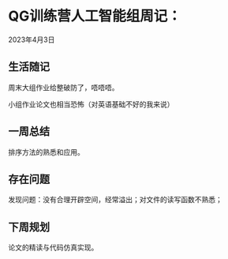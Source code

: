 # QG训练营人工智能组周记：
2023年4月3日  

## 生活随记  

周末大组作业给整破防了，唔唔唔。

小组作业论文也相当恐怖（对英语基础不好的我来说）

## 一周总结  

排序方法的熟悉和应用。

## 存在问题

发现问题：没有合理开辟空间，经常溢出；对文件的读写函数不熟悉；

## 下周规划
论文的精读与代码仿真实现。
